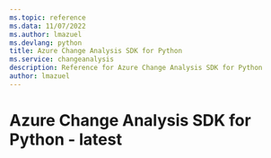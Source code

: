 ```yaml
---
ms.topic: reference
ms.data: 11/07/2022
ms.author: lmazuel
ms.devlang: python
title: Azure Change Analysis SDK for Python
ms.service: changeanalysis
description: Reference for Azure Change Analysis SDK for Python
author: lmazuel
---
```

# Azure Change Analysis SDK for Python - latest